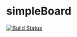 # simpleBoard

[![Build Status](https://travis-ci.org/Surizz/simpleBoard.svg?branch=master)](https://travis-ci.org/Surizz/simpleBoard)

